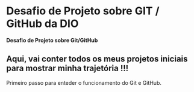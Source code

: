 # Desafio de Projeto sobre GIT / GitHub da DIO 

**Desafio de Projeto sobre Git/GitHub**

## Aqui, vai conter todos os meus projetos iniciais para mostrar minha trajetória !!! 
  Primeiro passo para enteder o funcionamento do Git e GitHub. 


